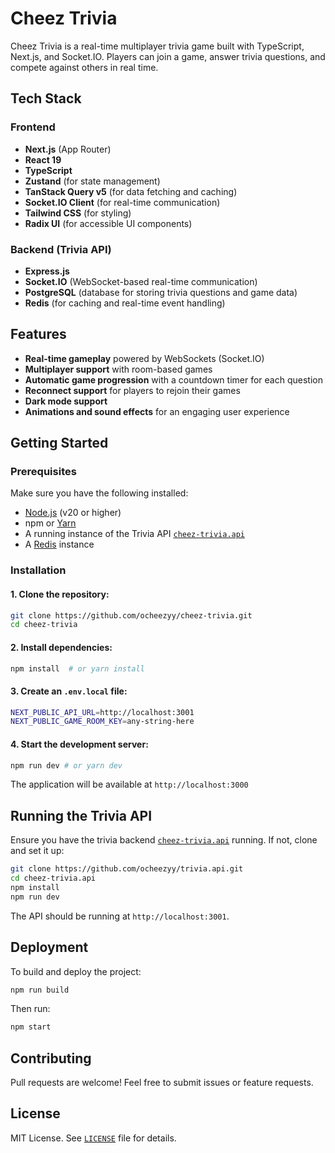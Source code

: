 # Cheez Trivia

Cheez Trivia is a real-time multiplayer trivia game built with TypeScript, Next.js, and Socket.IO. Players can join a game, answer trivia questions, and compete against others in real time.

## Tech Stack

### Frontend
- **Next.js** (App Router)
- **React 19**
- **TypeScript**
- **Zustand** (for state management)
- **TanStack Query v5** (for data fetching and caching)
- **Socket.IO Client** (for real-time communication)
- **Tailwind CSS** (for styling)
- **Radix UI** (for accessible UI components)

### Backend (Trivia API)
- **Express.js**
- **Socket.IO** (WebSocket-based real-time communication)
- **PostgreSQL** (database for storing trivia questions and game data)
- **Redis** (for caching and real-time event handling)

## Features
- **Real-time gameplay** powered by WebSockets (Socket.IO)
- **Multiplayer support** with room-based games
- **Automatic game progression** with a countdown timer for each question
- **Reconnect support** for players to rejoin their games
- **Dark mode support**
- **Animations and sound effects** for an engaging user experience

## Getting Started

### Prerequisites
Make sure you have the following installed:
- [Node.js](https://nodejs.org/) (v20 or higher)
- npm or [Yarn](https://yarnpkg.com/)
- A running instance of the Trivia API [`cheez-trivia.api`](https://github.com/ocheezyy/cheez-trivia.api)
- A [Redis](https://redis.io/) instance

### Installation

#### 1. Clone the repository:
```sh
git clone https://github.com/ocheezyy/cheez-trivia.git
cd cheez-trivia
```

#### 2. Install dependencies:
```sh
npm install  # or yarn install
```

#### 3. Create an `.env.local` file:
```sh
NEXT_PUBLIC_API_URL=http://localhost:3001
NEXT_PUBLIC_GAME_ROOM_KEY=any-string-here
```

#### 4. Start the development server:
```sh
npm run dev # or yarn dev
```

The application will be available at `http://localhost:3000`

## Running the Trivia API
Ensure you have the trivia backend [`cheez-trivia.api`](https://github.com/ocheezyy/cheez-trivia.api) running. If not, clone and set it up:
```sh
git clone https://github.com/ocheezyy/trivia.api.git
cd cheez-trivia.api
npm install
npm run dev
```
The API should be running at `http://localhost:3001`.

## Deployment
To build and deploy the project:
```sh
npm run build
```
Then run:
```sh
npm start
```

## Contributing
Pull requests are welcome! Feel free to submit issues or feature requests.

## License
MIT License. See [`LICENSE`](https://github.com/ocheezyy/cheez-trivia.web/LICENSE) file for details.

